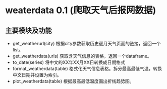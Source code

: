 # weaterdata 0.1 (爬取天气后报网数据)
## 主要模块及功能
* get_weatherurl(city)            根据city参数获取历史逐月天气页面的链接，返回一个list。
* get_weatherdata(urls)           获取含天气信息的表格，返回一个dataframe。
* to_date(series)                 将中文的XX年XX月XX日转换成日期格式
* format_weatherdata(table)       格式化天气信息表格。拆分最高最低气温，转换中文日期并设置为索引。
* plot_weatherdata(table)         根据最高最低温度画出折线趋势图。
